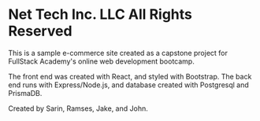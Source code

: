 Net Tech Inc. LLC All Rights Reserved
=======================================

This is a sample e-commerce site created as a capstone project for FullStack Academy's online web development bootcamp.

The front end was created with React, and styled with Bootstrap. The back end runs with Express/Node.js, and database created with Postgresql and PrismaDB.

Created by Sarin, Ramses, Jake, and John.
